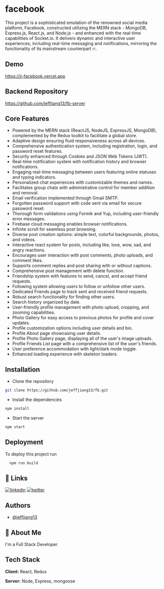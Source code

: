 
# facebook

This project is a sophisticated emulation of the renowned social media platform, Facebook, constructed utilizing the MERN stack - MongoDB, Express.js, React.js, and Node.js - and enhanced with the real-time capabilities of Socket.io. It delivers dynamic and interactive user experiences, including real-time messaging and notifications, mirroring the functionality of its mainstream counterpart 🔥.

## Demo
https://jj-facebook.vercel.app

## Backend Repository
https://github.com/jeffjiang13/fb-server


## Core Features

- Powered by the MERN stack (ReactJS, NodeJS, ExpressJS, MongoDB), complemented by the Redux toolkit to facilitate a global store.
- Adaptive design ensuring fluid responsiveness across all devices.
- Comprehensive authentication system, including registration, login, and password reset features.
- Security enhanced through Cookies and JSON Web Tokens (JWT).
- Real-time notification system with notification history and browser notifications.
- Engaging real-time messaging between users featuring online statuses and typing indicators.
- Personalized chat experiences with customizable themes and names.
- Facilitates group chats with administrative control for member addition and removal.
- Email verification implemented through Gmail SMTP.
- Forgotten password support with code sent via email for secure password reset.
- Thorough form validations using Formik and Yup, including user-friendly error messages.
- Firebase cloud messaging enables browser notifications.
- Infinite scroll for seamless post browsing.
- Diverse post creation options: simple text, colorful backgrounds, photos, and videos.
- Interactive react system for posts, including like, love, wow, sad, and angry reactions.
- Encourages user interaction with post comments, photo uploads, and comment likes.
- Supports comment replies and post sharing with or without captions.
- Comprehensive post management with delete function.
- Friendship system with features to send, cancel, and accept friend requests.
- Following system allowing users to follow or unfollow other users.
- Dedicated Friends page to track sent and received friend requests.
- Robust search functionality for finding other users.
- Search history organized by date.
- User-friendly profile management with photo upload, cropping, and zooming capabilities.
- Photo Gallery for easy access to previous photos for profile and cover updates.
- Profile customization options including user details and bio.
- Profile About page showcasing user details.
- Profile Photo Gallery page, displaying all of the user's image uploads.
- Profile Friends List page with a comprehensive list of the user's friends.
- User preference accommodation with light/dark mode toggle.
- Enhanced loading experience with skeleton loaders.



## Installation

- Clone the repository

```bash
git clone https://github.com/jeffjiang13/fb.git
```

- Install the dependencies

```bash
npm install
```

- Start the server

```bash
npm start
```



## Deployment

To deploy this project run

```bash
  npm run build
```


## 🔗 Links
[![linkedin](https://img.shields.io/badge/linkedin-0A66C2?style=for-the-badge&logo=linkedin&logoColor=white)](https://www.linkedin.com/in/jeffjiang13/)
[![twitter](https://img.shields.io/badge/twitter-1DA1F2?style=for-the-badge&logo=twitter&logoColor=white)](https://twitter.com/jeffjiang9)


## Authors

- [@jeffjiang13](https://www.github.com/jeffjiang13)


## 🚀 About Me
I'm a Full Stack Developer



## Tech Stack

**Client:** React, Redux

**Server:** Node, Express, mongoose
